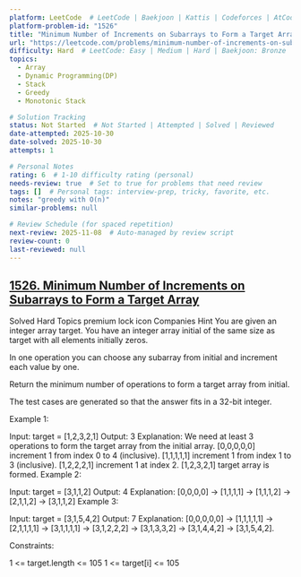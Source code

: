```yaml
---
platform: LeetCode  # LeetCode | Baekjoon | Kattis | Codeforces | AtCoder | HackerRank | etc.
platform-problem-id: "1526"
title: "Minimum Number of Increments on Subarrays to Form a Target Array"
url: "https://leetcode.com/problems/minimum-number-of-increments-on-subarrays-to-form-a-target-array"
difficulty: Hard  # LeetCode: Easy | Medium | Hard | Baekjoon: Bronze | Silver | Gold | Platinum | Diamond
topics:
  - Array
  - Dynamic Programming(DP)
  - Stack
  - Greedy
  - Monotonic Stack

# Solution Tracking
status: Not Started  # Not Started | Attempted | Solved | Reviewed
date-attempted: 2025-10-30
date-solved: 2025-10-30
attempts: 1

# Personal Notes
rating: 6  # 1-10 difficulty rating (personal)
needs-review: true  # Set to true for problems that need review
tags: []  # Personal tags: interview-prep, tricky, favorite, etc.
notes: "greedy with O(n)"
similar-problems: null

# Review Schedule (for spaced repetition)
next-review: 2025-11-08  # Auto-managed by review script
review-count: 0
last-reviewed: null
---
```


## [1526. Minimum Number of Increments on Subarrays to Form a Target Array](https://leetcode.com/problems/minimum-number-of-increments-on-subarrays-to-form-a-target-array)
Solved
Hard
Topics
premium lock icon
Companies
Hint
You are given an integer array target. You have an integer array initial of the same size as target with all elements initially zeros.

In one operation you can choose any subarray from initial and increment each value by one.

Return the minimum number of operations to form a target array from initial.

The test cases are generated so that the answer fits in a 32-bit integer.

 

Example 1:

Input: target = [1,2,3,2,1]
Output: 3
Explanation: We need at least 3 operations to form the target array from the initial array.
[0,0,0,0,0] increment 1 from index 0 to 4 (inclusive).
[1,1,1,1,1] increment 1 from index 1 to 3 (inclusive).
[1,2,2,2,1] increment 1 at index 2.
[1,2,3,2,1] target array is formed.
Example 2:

Input: target = [3,1,1,2]
Output: 4
Explanation: [0,0,0,0] -> [1,1,1,1] -> [1,1,1,2] -> [2,1,1,2] -> [3,1,1,2]
Example 3:

Input: target = [3,1,5,4,2]
Output: 7
Explanation: [0,0,0,0,0] -> [1,1,1,1,1] -> [2,1,1,1,1] -> [3,1,1,1,1] -> [3,1,2,2,2] -> [3,1,3,3,2] -> [3,1,4,4,2] -> [3,1,5,4,2].
 

Constraints:

1 <= target.length <= 105
1 <= target[i] <= 105